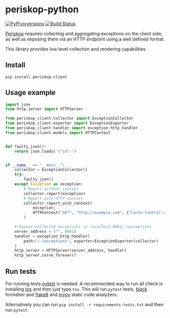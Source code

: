 # periskop-python
[![PyPI pyversions](https://img.shields.io/pypi/pyversions/periskop-client.svg)](https://pypi.python.org/pypi/periskop-client/) [![Build Status](https://api.cirrus-ci.com/github/soundcloud/periskop-python.svg)](https://cirrus-ci.com/github/soundcloud/periskop-python)

[Periskop](https://github.com/soundcloud/periskop) requires collecting and aggregating exceptions on the client side,
as well as exposing them via an HTTP endpoint using a well defined format.

This library provides low level collection and rendering capabilities

## Install

```
pip install periskop-client
```

## Usage example

```python
import json
from http.server import HTTPServer

from periskop_client.collector import ExceptionCollector
from periskop_client.exporter import ExceptionExporter
from periskop_client.handler import exception_http_handler
from periskop_client.models import HTTPContext


def faulty_json():
    return json.loads('{"id":')


if __name__ == "__main__":
    collector = ExceptionCollector()
    try:
        faulty_json()
    except Exception as exception:
        # Report without context
        collector.report(exception)
        # Report with HTTP context
        collector.report_with_context(
            exception,
            HTTPContext("GET", "http://example.com", {"Cache-Control": "no-cache"}),
        )

    # Expose collected exceptions in localhost:8081/-/exceptions
    server_address = ("", 8081)
    handler = exception_http_handler(
        path="/-/exceptions", exporter=ExceptionExporter(collector)
    )
    http_server = HTTPServer(server_address, handler)
    http_server.serve_forever()
```

## Run tests

For running tests [pytest](https://docs.pytest.org) is needed. A recommended way to run all check is installing [tox](https://tox.readthedocs.io/en/latest/install.html) and then just type `tox`. This will run `pytest` tests, [black](https://black.readthedocs.io) formatter and [flake8](https://flake8.pycqa.org) and [mypy](http://mypy-lang.org/) static code analyzers.

Alternatively you can run `pip install -r requirements-tests.txt` and then run `pytest`.
